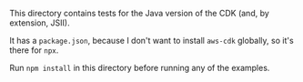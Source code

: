 This directory contains tests for the Java version of the CDK
(and, by extension, JSII).

It has a `package.json`, because I don't want to install `aws-cdk` globally,
so it's there for `npx`.

Run `npm install` in this directory before running any of the examples.

